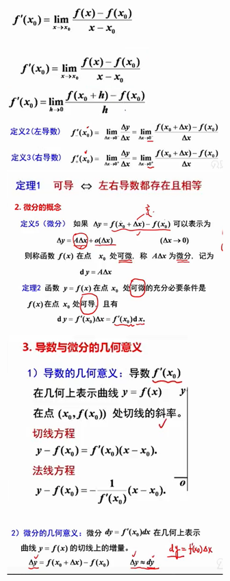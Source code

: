 ![](../picture/导数概念1.png)
![](../picture/导数定义2.png)
![](../picture/导数定义3.png)
![](../picture/导数定义4.png)
![](../picture/导数概念5.png)
![](../picture/微分概念.png)
![](../picture/导数的几何意义.png)
![](../picture/微分的几何意义.png)